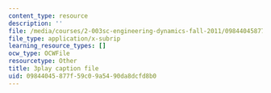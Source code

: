 ```yaml
---
content_type: resource
description: ''
file: /media/courses/2-003sc-engineering-dynamics-fall-2011/09844045877f59c09a5490da8dcfd8b0_mB_rrEN_Ltc.vtt
file_type: application/x-subrip
learning_resource_types: []
ocw_type: OCWFile
resourcetype: Other
title: 3play caption file
uid: 09844045-877f-59c0-9a54-90da8dcfd8b0
---
```

